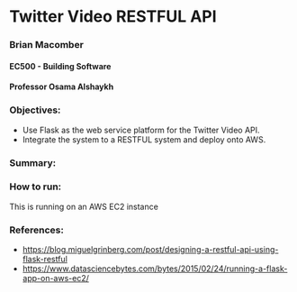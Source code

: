 # Twitter Video RESTFUL API

### Brian Macomber
#### EC500 - Building Software
#### Professor Osama Alshaykh

### Objectives:
- Use Flask as the web service platform for the Twitter Video API.
- Integrate the system to a RESTFUL system and deploy onto AWS.

### Summary:


### How to run:
This is running on an AWS EC2 instance



### References:
- https://blog.miguelgrinberg.com/post/designing-a-restful-api-using-flask-restful
- https://www.datasciencebytes.com/bytes/2015/02/24/running-a-flask-app-on-aws-ec2/
